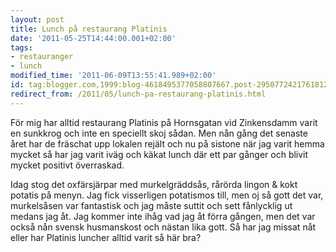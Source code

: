```yaml
---
layout: post
title: Lunch på restaurang Platinis
date: '2011-05-25T14:44:00.001+02:00'
tags:
- restauranger
- lunch
modified_time: '2011-06-09T13:55:41.989+02:00'
id: tag:blogger.com,1999:blog-4618495377058807667.post-2950772421761812026
redirect_from: /2011/05/lunch-pa-restaurang-platinis.html
---
```


För mig har alltid restaurang Platinis på Hornsgatan vid Zinkensdamm
varit en sunkkrog och inte en speciellt skoj sådan.  Men nån gång det
senaste året har de fräschat upp lokalen rejält och nu på sistone när
jag varit hemma mycket så har jag varit iväg och käkat lunch där ett
par gånger och blivit mycket positivt överraskad.

Idag stog det oxfärsjärpar med murkelgräddsås, rårörda lingon & kokt
potatis på menyn.  Jag fick visserligen potatismos till, men oj så
gott det var, murkelsåsen var fantastisk och jag måste suttit och sett
fånlycklig ut medans jag åt.  Jag kommer inte ihåg vad jag åt förra
gången, men det var också nån svensk husmanskost och nästan lika gott.
Så har jag missat nåt eller har Platinis luncher alltid varit så här
bra?
